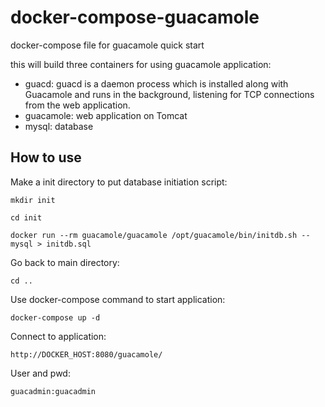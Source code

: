 # docker-compose-guacamole
docker-compose file for guacamole quick start

this will build three containers for using guacamole application:
- guacd: guacd is a daemon process which is installed along with Guacamole and runs in the background, listening for TCP connections from the web application.
- guacamole: web application on Tomcat
- mysql: database

## How to use
Make a init directory to put database initiation script:
```
mkdir init
```

```
cd init
```

```
docker run --rm guacamole/guacamole /opt/guacamole/bin/initdb.sh --mysql > initdb.sql
```

Go back to main directory:
```
cd ..
```

Use docker-compose command to start application:
```
docker-compose up -d
```

Connect to application: 
```
http://DOCKER_HOST:8080/guacamole/
```

User and pwd:
```
guacadmin:guacadmin
```
